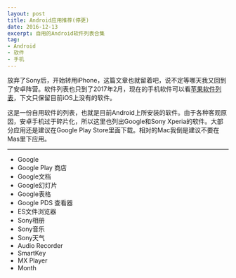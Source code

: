 ```yaml
---
layout: post
title: Android应用推荐(停更)
date: 2016-12-13
excerpt: 自用的Android软件列表合集
tag: 
- Android
- 软件
- 手机
---
```


放弃了Sony后，开始转用iPhone，这篇文章也就留着吧，说不定等哪天我又回到了安卓阵营。软件列表也只到了2017年2月，现在的手机软件可以看[苹果软件列表](http://windfire007.com/iOSAPP/)，下文只保留目前iOS上没有的软件。

这是一份自用软件的列表，也就是目前Android上所安装的软件。由于各种客观原因，安卓手机过于碎片化，所以这里也列出Google和Sony Xperia的软件。大部分应用还是建议在Google Play Store里面下载。相对的Mac我倒是建议不要在Mas里下应用。

---

- Google
- Google Play 商店
- Google文档
- Google幻灯片
- Google表格
- Google PDS 查看器
- ES文件浏览器
- Sony相册
- Sony音乐
- Sony天气
- Audio Recorder
- SmartKey
- MX Player
- Month